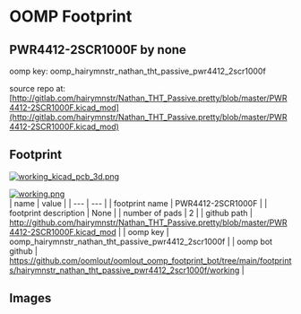 # OOMP Footprint  
## PWR4412-2SCR1000F  by none  
  
oomp key: oomp_hairymnstr_nathan_tht_passive_pwr4412_2scr1000f  
  
source repo at: [http://gitlab.com/hairymnstr/Nathan_THT_Passive.pretty/blob/master/PWR4412-2SCR1000F.kicad_mod](http://gitlab.com/hairymnstr/Nathan_THT_Passive.pretty/blob/master/PWR4412-2SCR1000F.kicad_mod)  
## Footprint  
  
[![working_kicad_pcb_3d.png](working_kicad_pcb_3d_600.png)](working_kicad_pcb_3d.png)  
  
[![working.png](working_600.png)](working.png)  
| name | value | 
| --- | --- | 
| footprint name | PWR4412-2SCR1000F | 
| footprint description | None | 
| number of pads | 2 | 
| github path | http://github.com/hairymnstr/Nathan_THT_Passive.pretty/blob/master/PWR4412-2SCR1000F.kicad_mod | 
| oomp key | oomp_hairymnstr_nathan_tht_passive_pwr4412_2scr1000f | 
| oomp bot github | https://github.com/oomlout/oomlout_oomp_footprint_bot/tree/main/footprints/hairymnstr_nathan_tht_passive_pwr4412_2scr1000f/working | 
## Images  
